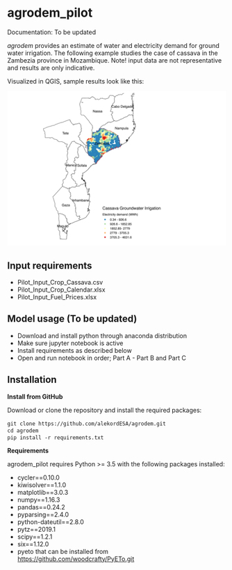 # agrodem_pilot

Documentation: To be updated

*agrodem* provides an estimate of water and electricity demand for ground water irrigation.
The following example studies the case of cassava in the Zambezia province in Mozambique.
Note! input data are not representative and results are only indicative.

Visualized in QGIS, sample results look like this:

![SampleResult](SampleResult.png)

## Input requirements
- Pilot_Input_Crop_Cassava.csv 
- Pilot_Input_Crop_Calendar.xlsx
- Pilot_Input_Fuel_Prices.xlsx

## Model usage (To be updated)

- Download and install python through anaconda distribution 
- Make sure jupyter notebook is active
- Install requirements as described below
- Open and run notebook in order; Part A - Part B and Part C

## Installation

**Install from GitHub**

Download or clone the repository and install the required packages:

```
git clone https://github.com/alekordESA/agrodem.git
cd agrodem
pip install -r requirements.txt
```

**Requirements**

agrodem_pilot requires Python >= 3.5 with the following packages installed:
- cycler==0.10.0
- kiwisolver==1.1.0
- matplotlib==3.0.3
- numpy==1.16.3
- pandas==0.24.2
- pyparsing==2.4.0
- python-dateutil==2.8.0
- pytz==2019.1
- scipy==1.2.1
- six==1.12.0
- pyeto that can be installed from https://github.com/woodcrafty/PyETo.git
